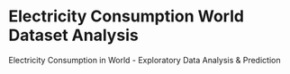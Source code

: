 # Electricity Consumption World Dataset Analysis
Electricity Consumption in World - Exploratory Data Analysis &amp; Prediction
